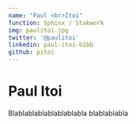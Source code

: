 ```yaml
---
name: "Paul <br>Itoi"
function: Sphinx / Stakwork
img: paulitoi.jpg
twitter: '@paulitoi'
linkedin: paul-itoi-b1bb
github: pitoi
---
```


# Paul Itoi
 
Blablablablablablablabla
blablablabla

